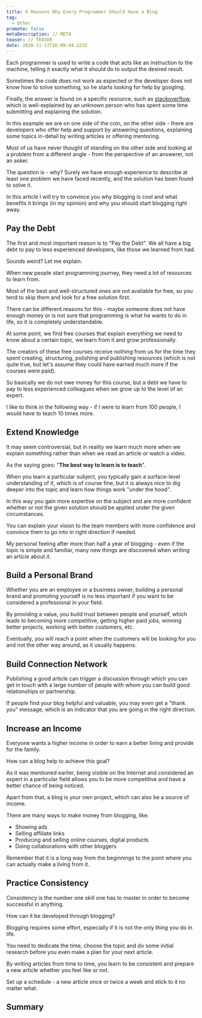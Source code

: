 ```yaml
---
title: 6 Reasons Why Every Programmer Should Have a Blog
tag:
  - Other
promote: false
metaDescription: // META
teaser: // TEASER
date: 2020-11-17T16:09:44.223Z
---
```

Each programmer is used to write a code that acts like an instruction to the machine, telling it exactly what it should do to output the desired result.

Sometimes the code does not work as expected or the developer does not know how to solve something, so he starts looking for help by googling.

Finally, the answer is found on a specific resource, such as [stackoverflow](https://stackoverflow.com/), which is well-explained by an unknown person who has spent some time submitting and explaining the solution.

In this example we are on one side of the coin, on the other side - there are developers who offer help and support by answering questions, explaining some topics in-detail by writing articles or offering mentoring.

Most of us have never thought of standing on the other side and looking at a problem from a different angle - from the perspective of an answerer, not an asker.

The question is - why? Surely we have enough experience to describe at least one problem we have faced recently, and the solution has been found to solve it.

In this article I will try to convince you why blogging is cool and what benefits it brings (in my opinion) and why you should start blogging right away.

## Pay the Debt

The first and most important reason is to "Pay the Debt". We all have a big debt to pay to less experienced developers, like those we learned from had.

Sounds weird? Let me explain. 

When new people start programming journey, they need a lot of resources to learn from.

Most of the best and well-structured ones are not available for free, so you tend to skip them and look for a free solution first.

There can be different reasons for this - maybe someone does not have enough money or is not sure that programming is what he wants to do in life, so it is completely understandable.

At some point, we find free courses that explain everything we need to know about a certain topic, we learn from it and grow professionally.

The creators of these free courses receive nothing from us for the time they spent creating, structuring, polishing and publishing resources (which is not quite true, but let's assume they could have earned much more if the courses were paid).

So basically we do not owe money for this course, but a debt we have to pay to less experienced colleagues when we grow up to the level of an expert.

I like to think in the following way - if I were to learn from 100 people, I would have to teach 10 times more.

## Extend Knowledge

It may seem controversial, but in reality we learn much more when we explain something rather than when we read an article or watch a video. 

As the saying goes: "**The best way to learn is to teach**".

When you learn a particular subject, you typically gain a surface-level understanding of it, which is of course fine, but it is always nice to dig deeper into the topic and learn how things work "under the hood".

In this way you gain more expertise on the subject and are more confident whether or not the given solution should be applied under the given circumstances.

You can explain your vision to the team members with more confidence and convince them to go into in right direction if needed.

My personal feeling after more than half a year of blogging - even if the topic is simple and familiar, many new things are discovered when writing an article about it.

## Build a Personal Brand

Whether you are an employee or a business owner, building a personal brand and promoting yourself is no less important if you want to be considered a professional in your field.

By providing a value, you build trust between people and yourself, which leads to becoming more competitive, getting higher paid jobs, winning better projects, working with better customers, etc. 

Eventually, you will reach a point when the customers will be looking for you and not the other way around, as it usually happens.

## Build Connection Network

Publishing a good article can trigger a discussion through which you can get in touch with a large number of people with whom you can build good relationships or partnership.

If people find your blog helpful and valuable, you may even get a "thank you" message, which is an indicator that you are going in the right direction.

## Increase an Income

Everyone wants a higher income in order to earn a better living and provide for the family.

How can a blog help to achieve this goal?

As it was mentioned earlier, being visible on the Internet and considered an expert in a particular field allows you to be more competitive and have a better chance of being noticed.

Apart from that, a blog is your own project, which can also be a source of income. 

There are many ways to make money from blogging, like:

* Showing ads
* Selling affiliate links
* Producing and selling online courses, digital products
* Doing collaborations with other bloggers

Remember that it is a long way from the beginnings to the point where you can actually make a living from it.

## Practice Consistency

Consistency is the number one skill one has to master in order to become successful in anything.

How can it be developed through blogging?

Blogging requires some effort, especially if it is not the only thing you do in life.

You need to dedicate the time, choose the topic and do some initial research before you even make a plan for your next article. 

By writing articles from time to time, you learn to be consistent and prepare a new article whether you feel like or not.

Set up a schedule - a new article once or twice a week and stick to it no matter what.

## Summary